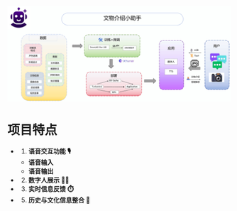 ![介绍](./doc/wwjs.png)

# 项目特点

- 1. **语音交互功能 🎙️**  
    - **语音输入**  
    - **语音输出**  

- 2. **数字人展示 🧑‍💻**  

- 3. **实时信息反馈 ⏱️**  

- 5. **历史与文化信息整合 🏺**  
